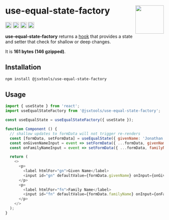 # use-equal-state-factory [<img src="https://avatars.githubusercontent.com/u/52989093" alt="" width="90" height="90" align="right">][frontend]

[<img alt="npm version" src="https://img.shields.io/npm/v/@jsxtools/use-equal-state-factory.svg" height="20">](https://www.npmjs.com/package/@jsxtools/use-equal-state-factory)
[<img alt="build status" src="https://img.shields.io/travis/jsxtools/frontend/master.svg" height="20">](https://travis-ci.org/github/jsxtools/frontend)
[<img alt="issue tracker" src="https://img.shields.io/github/issues/jsxtools/frontend/use-equal-state-factory.svg" height="20">](https://github.com/jsxtools/frontend/issues?q=is:issue+is:open+label:use-equal-state-factory)
[<img alt="pull requests" src="https://img.shields.io/github/issues-pr/jsxtools/frontend/use-equal-state-factory.svg" height="20">](https://github.com/jsxtools/frontend/pulls?q=is:pr+is:open+label:use-equal-state-factory)

**use-equal-state-factory** returns a [hook] that provides a state and setter that check for shallow or deep changes.

It is <strong size>161 bytes (146 gzipped)</strong>.

## Installation

```sh
npm install @jsxtools/use-equal-state-factory
```

## Usage

```js
import { useState } from 'react';
import useEqualStateFactory from '@jsxtools/use-equal-state-factory';

const useEqualState = useEqualStateFactory({ useState });

function Component () {
  // shallow updates to formData will not trigger re-renders
  const [formData, setFormData] = useEqualState({ givenName: 'Jonathan', familyName: 'Neal' });
  const onGivenNameInput = event => setFormData({ ...formData, givenName: event.target.value });
  const onFamilyNameInput = event => setFormData({ ...formData, familyName: event.target.value });

  return (
    <>
      <p>
        <label htmlFor="gn">Given Name</label>
        <input id="gn" defaultValue={formData.givenName} onInput={onGivenNameInput} />
      </p>
      <p>
        <label htmlFor="fn">Family Name</label>
        <input id="fn" defaultValue={formData.familyName} onInput={onFamilyNameInput} />
      </p>
    </>
  );
}
```

[hook]: https://reactjs.org/docs/hooks-reference.html
[frontend]: https://github.com/jsxtools/frontend
